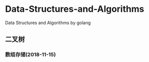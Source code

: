 # Data-Structures-and-Algorithms
Data Structures and Algorithms by golang

## 二叉树
### 数组存储(2018-11-15)
